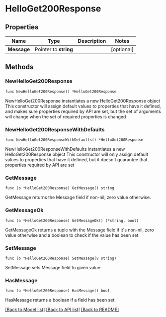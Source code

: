 # HelloGet200Response

## Properties

Name | Type | Description | Notes
------------ | ------------- | ------------- | -------------
**Message** | Pointer to **string** |  | [optional] 

## Methods

### NewHelloGet200Response

`func NewHelloGet200Response() *HelloGet200Response`

NewHelloGet200Response instantiates a new HelloGet200Response object
This constructor will assign default values to properties that have it defined,
and makes sure properties required by API are set, but the set of arguments
will change when the set of required properties is changed

### NewHelloGet200ResponseWithDefaults

`func NewHelloGet200ResponseWithDefaults() *HelloGet200Response`

NewHelloGet200ResponseWithDefaults instantiates a new HelloGet200Response object
This constructor will only assign default values to properties that have it defined,
but it doesn't guarantee that properties required by API are set

### GetMessage

`func (o *HelloGet200Response) GetMessage() string`

GetMessage returns the Message field if non-nil, zero value otherwise.

### GetMessageOk

`func (o *HelloGet200Response) GetMessageOk() (*string, bool)`

GetMessageOk returns a tuple with the Message field if it's non-nil, zero value otherwise
and a boolean to check if the value has been set.

### SetMessage

`func (o *HelloGet200Response) SetMessage(v string)`

SetMessage sets Message field to given value.

### HasMessage

`func (o *HelloGet200Response) HasMessage() bool`

HasMessage returns a boolean if a field has been set.


[[Back to Model list]](../README.md#documentation-for-models) [[Back to API list]](../README.md#documentation-for-api-endpoints) [[Back to README]](../README.md)


